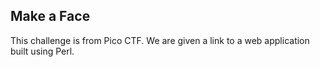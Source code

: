 ## Make a Face
This challenge is from Pico CTF. We are given a link to a web application built using Perl. 

